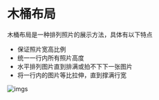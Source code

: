 # 木桶布局

木桶布局是一种排列照片的展示方法，具体有以下特点

- 保证照片宽高比例
- 统一一行内所有照片高度
- 水平排列图片直到排满或拍不下下一张图片
- 将一行内的图片等比拉伸，直到撑满行宽

![imgs](https://www.peterchen.club/imgs/木桶.jpg)